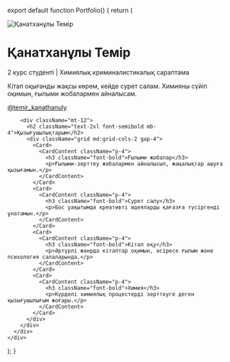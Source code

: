 
export default function Portfolio() {
  return (
    <div className="min-h-screen bg-white text-brown-800 font-sans">
      <div className="max-w-4xl mx-auto px-4 py-10">
        <div className="flex flex-col md:flex-row items-center gap-6">
          <img
            src="/mnt/data/WhatsApp Image 2025-04-24 at 00.00.36.jpeg"
            alt="Қанатханұлы Темір"
            className="rounded-2xl w-48 h-48 object-cover shadow-lg"
          />
          <div>
            <h1 className="text-4xl font-bold text-brown-900">Қанатханұлы Темір</h1>
            <p className="text-lg mt-2">2 курс студенті | Химиялық криминалистикалық сараптама</p>
            <p className="mt-4">Кітап оқығанды жақсы көрем, кейде сурет салам. Химияны сүйіп оқимын, ғылыми жобалармен айналысам.</p>
            <a
              href="https://instagram.com/temir_kanathanuly"
              target="_blank"
              className="inline-flex items-center mt-4 text-brown-700 hover:underline"
            >
              <Instagram className="w-5 h-5 mr-2" /> @temir_kanathanuly
            </a>
          </div>
        </div>

        <div className="mt-12">
          <h2 className="text-2xl font-semibold mb-4">Қызығушылықтарым</h2>
          <div className="grid md:grid-cols-2 gap-4">
            <Card>
              <CardContent className="p-4">
                <h3 className="font-bold">Ғылыми жобалар</h3>
                <p>Ғылыми-зерттеу жобалармен айналысып, жаңалықтар ашуға қызығамын.</p>
              </CardContent>
            </Card>
            <Card>
              <CardContent className="p-4">
                <h3 className="font-bold">Сурет салу</h3>
                <p>Бос уақытымда креативті идеяларды қағазға түсіргенді ұнатамын.</p>
              </CardContent>
            </Card>
            <Card>
              <CardContent className="p-4">
                <h3 className="font-bold">Кітап оқу</h3>
                <p>Әртүрлі жанрда кітаптар оқимын, әсіресе ғылым және психология салаларында.</p>
              </CardContent>
            </Card>
            <Card>
              <CardContent className="p-4">
                <h3 className="font-bold">Химия</h3>
                <p>Күрделі химиялық процестерді зерттеуге деген қызығушылығым жоғары.</p>
              </CardContent>
            </Card>
          </div>
        </div>
      </div>
    </div>
  );
}

